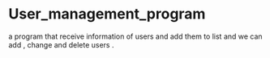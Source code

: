 # User_management_program
a program that receive information of users and add them to list and we can add , change and delete users . 
